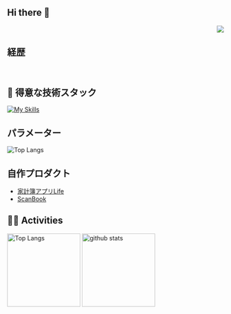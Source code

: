 ## Hi there 👋
<!-- 1. GitHub usernameを変更 -->
<div align="right">
  <img src="https://komarev.com/ghpvc/?username=username" />
</div>


<!-- 2. プロフィールや連絡先を変更 -->
## 経歴

<br>


<!-- 3. 好きな技術スタックに変更 -->
<!-- ライトモート：theme=light, ダークモート：theme=dark -->
<!-- アイコンの選択肢一覧：https://arc.net/l/quote/zizyykfh -->
## 🌱 得意な技術スタック
[![My Skills](https://skillicons.dev/icons?i=swift,flutter,dart,firebase)](https://skillicons.dev)
<br>

##  パラメーター
![Top Langs](https://github-readme-stats.vercel.app/api/top-langs/?username=keito0612&hide_progress=true)
<br>

##  自作プロダクト
<!-- PRODACT-POST-LIST:START -->
- [家計簿アプリLife](https://apps.apple.com/jp/app/%E5%AE%B6%E8%A8%88%E7%B0%BF%E3%82%A2%E3%83%97%E3%83%AAlife/id6457262696)
- [ScanBook](https://apps.apple.com/jp/app/scanbook/id6636538321)
<!-- PRODACT-POST-LIST:END -->
<!-- 4. GitHub usernameを変更, 2箇所 -->
<!-- ライトモート：theme=light, ダークモート：theme=vue-dark  -->
## 🏃‍♀️ Activities
<div align="left"> 
  <img alt="Top Langs" height="170px" src="https://github-readme-stats.vercel.app/api?username=username&theme=vue-dark&layout=compact" />
  <img alt="github stats" height="170px" src="https://github-readme-stats.vercel.app/api/top-langs/?username=username&theme=vue-dark&layout=compact" />
</div>


<!--
This repository is a ✨ _special_ ✨ repository because its `README.md` (this file) appears on your GitHub profile.

Here are some ideas to get you started:

- 🔭 I’m currently working on ...
- 🌱 I’m currently learning ...
- 👯 I’m looking to collaborate on ...
- 🤔 I’m looking for help with ...
- 💬 Ask me about ...
- 📫 How to reach me: ...
- 😄 Pronouns: ...
- ⚡ Fun fact: ...
-->
